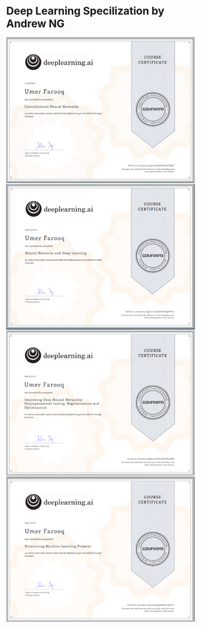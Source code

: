 # Deep Learning Specilization by Andrew NG
![Alt text](/14.jpg "Optional Title")
![Alt text](/11.PNG "Optional Title")
![Alt text](/12.PNG "Optional Title")
![Alt text](/13.PNG "Optional Title")
